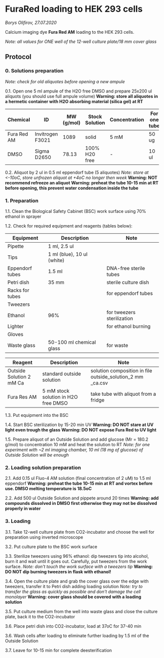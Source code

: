 FuraRed loading to HEK 293 cells
============================
*Borys Olifirov, 27.07.2020*

Calcium imaging dye **Fura Red AM** loading to the HEK 293 cells.

*Note: all values for ONE well of the 12-well culture plate/18 mm cover glass*

## Protocol
### 0. Solutions preparation

*Note: сheck for old aliquotes before opening a new ampule*

0.1. Open one 5 ml ampule of the H2O free DMSO and prepare 25x200 ul aliquots (you should use full ampule volume)
**Warning: store all aliquotes in a hermetic container with H2O absorbing material (silica gel) at RT**

|Chemical   |ID                |MW (g/mol)|Stock Solution|Concentration|For one tube|
|-----------|------------------|----------|--------------|-------------|------------|
|Fura Red AM|Invitrogen F3021  |1089      |solid         |5 mM         |50 ug       |
|DMSO       |Sigma D2650       |78.13     |100% H20 free |-            |10 ul       |

0.2. Aliquot by 2 ul in 0.5 ml eppendorf tube (5 aliquotes)
*Note: store at <-10oC, store unfrozen aliquot at +4oC no longer then week*
**Warning: NOT recommend refreeze an aliquot**
**Warning: preheat the tube 10-15 min at RT before opening, this prevent water condensation inside the tube**

### 1. Preparation
1.1. Clean the Biological Safety Cabinet (BSC) work surface using 70% ethanol in sprayer

1.2. Check for required equipment and reagents (tables below):

| **Equipment**       | Description                  | Note                                        |
|---------------------|------------------------------|---------------------------------------------|
| Pipette             | 1 ml, 2.5 ul                 |                                             |
| Tips                | 1 ml (blue), 10 ul (white)   |                                             |
| Eppendorf tubes     | 1.5 ml                       | DNA-free sterile tubes                      |
| Petri dish          | 35 mm                        | sterile culture dish                        |
| Racks for tubes     |                              | for eppendorf tubes                         |
| Tweezers            |                              |                                             |
| Ethanol             | 96%                          | for tweezers sterilization                  |
| Lighter             |                              | for ethanol burning                         |
| Gloves              |                              |                                             |
| Waste glass         | 50-100 ml chemical glass     | for waste                                   |


| **Reagent**              | Description                          | Note                                                       |
| ------------------------ | ------------------------------------ | ---------------------------------------------------------- |
| Outside Solution 2 mM Ca | standard outside solution            | solution composition in file outside_solution_2 mm _ca.csv |
| Fura Res AM              | 5 mM stock solution in H2O free DMSO | take tube with aliquot from a fridge                       |

1.3. Put equipment into the BSC
    
1.4. Start BSC sterilization by 15-20 min UV
**Warning: DO NOT stare at UV light even trough the glass**
**Warning: DO NOT expose Fura Red to UV light**

1.5. Prepare aliquot of an Outside Solution and add glucose (Mr = 180.2 g/mol) to concentration 10 mM and 
heat the solution to RT
*Note: for one experiment with  ~2 ml imaging chamber, 10 ml (18 mg of glucose) of Outside Solution will be enough*


### 2. Loading solution preparation

2.1. Add 0.15 ul Fluo-4 AM solution (final concentration of 2 uM) to 1.5 ml eppendorf
**Warning: preheat the tube 10-15 min at RT and vortex before use. DMSO melting temperature is 18.5oC**

2.2. Add 500 ul Outside Solution and pippete around 20 times
**Warning: add compounds dissolved in DMSO first otherwise they may not be dissolved properly in water**


### 3. Loading

3.1. Take 12-well culture plate from CO2-incubator and choose the well for preparation using inverted microscope

3.2. Put culture plate to the BSC work surface

3.3. Sterilize tweezers using 96% ethanol: dip tweezers tip into alcohol, burn it and wait until it goes out. Carefully, put tweezers from the work surface.
*Note: don't touch the work surface with a tweezers tip*
**Warning: DO NOT dip burning tweezers in flask with ethanol!**

3.4. Open the culture plate and grab the cover glass over the edge with tweezers, transfer it to Petri dish adding loading solution
*Note: try to transfer the glass as quickly as possible and don't damage the cell monolayer*
**Warning: cover glass should be covered with a loading solution**

3.5. Put culture medium from the well into waste glass and close the culture plate, back it to the CO2-incubator

3.6. Place petri dish into CO2-incubator, load at 37oC for 37-40 min

3.6. Wash cells after loading to eliminate further loading by 1.5 ml of the Outside Solution

3.7. Leave for 10-15 min for complete deesterification
